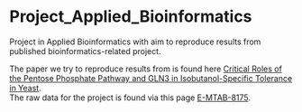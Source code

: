 # Project_Applied_Bioinformatics
Project in Applied Bioinformatics with aim to reproduce results from published bioinformatics-related project. 

The paper we try to reproduce results from is found here 
[Critical Roles of the Pentose Phosphate Pathway and GLN3 in Isobutanol-Specific Tolerance in Yeast](https://www.sciencedirect.com/science/article/pii/S2405471219303825?via%3Dihub&fbclid=IwAR1sm8l5mnIriLjvae50UiWEqT2HdD3D9pYmtvQRUG6fuDvvpTQSIThzSMg#mmc3).   
The raw data for the project is found via this page [E-MTAB-8175]( https://www.ebi.ac.uk/arrayexpress/experiments/E-MTAB-8175/samples/?keywords=&organism=Saccharomyces%20cerevisiae&exptype[0]=%22rna%20assay%22&exptype[1]=%22sequencing%20assay%22&array=&fbclid=IwAR13kITeyTE21skEvLn14Ea_2iA1JJ6P9Gj2ZnwSMp_32uhFCM3rmm2ZyA8).
